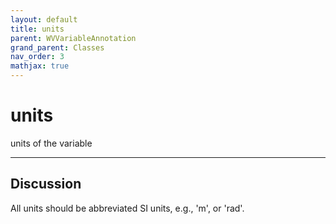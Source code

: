 ```yaml
---
layout: default
title: units
parent: WVVariableAnnotation
grand_parent: Classes
nav_order: 3
mathjax: true
---
```


#  units

units of the variable


---

## Discussion

  All units should be abbreviated SI units, e.g., 'm', or 'rad'.
  
